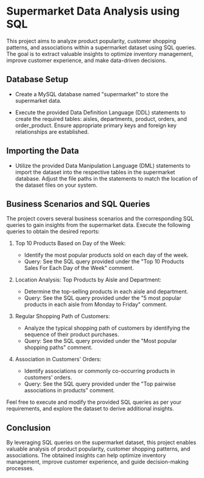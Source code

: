 # Supermarket Data Analysis using SQL

This project aims to analyze product popularity, customer shopping patterns, and associations within a supermarket dataset using SQL queries. The goal is to extract valuable insights to optimize inventory management, improve customer experience, and make data-driven decisions.

## Database Setup

- Create a MySQL database named "supermarket" to store the supermarket data.

- Execute the provided Data Definition Language (DDL) statements to create the required tables: aisles, departments, product, orders, and order_product. Ensure appropriate primary keys and foreign key relationships are established.

## Importing the Data

- Utilize the provided Data Manipulation Language (DML) statements to import the dataset into the respective tables in the supermarket database. Adjust the file paths in the statements to match the location of the dataset files on your system.

## Business Scenarios and SQL Queries

The project covers several business scenarios and the corresponding SQL queries to gain insights from the supermarket data. Execute the following queries to obtain the desired reports:

1. Top 10 Products Based on Day of the Week:
   - Identify the most popular products sold on each day of the week.
   - Query: See the SQL query provided under the "Top 10 Products Sales For Each Day of the Week" comment.

2. Location Analysis: Top Products by Aisle and Department:
   - Determine the top-selling products in each aisle and department.
   - Query: See the SQL query provided under the "5 most popular products in each aisle from Monday to Friday" comment.

3. Regular Shopping Path of Customers:
   - Analyze the typical shopping path of customers by identifying the sequence of their product purchases.
   - Query: See the SQL query provided under the "Most popular shopping paths" comment.

4. Association in Customers' Orders:
   - Identify associations or commonly co-occurring products in customers' orders.
   - Query: See the SQL query provided under the "Top pairwise associations in products" comment.

Feel free to execute and modify the provided SQL queries as per your requirements, and explore the dataset to derive additional insights.

## Conclusion

By leveraging SQL queries on the supermarket dataset, this project enables valuable analysis of product popularity, customer shopping patterns, and associations. The obtained insights can help optimize inventory management, improve customer experience, and guide decision-making processes.